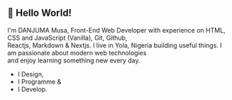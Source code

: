 

<!--
**shamxeed/shamxeed** is a ✨ _special_ ✨ repository because its `README.md` (this file) appears on your GitHub profile.

Here are some ideas to get you started:

- 🔭 I’m currently working on ...
- 🌱 I’m currently learning ...
- 👯 I’m looking to collaborate on ...
- 🤔 I’m looking for help with ...
- 💬 Ask me about ...
- 📫 How to reach me: ...
- 😄 Pronouns: ...
- ⚡ Fun fact: ...
-->
## 👋 Hello World!  

I'm DANJUMA Musa, Front-End Web Developer with experience on HTML, CSS and JavaScript (Vanilla), Git, Github,  
Reactjs, Markdown & Nextjs. I live in Yola, Nigeria building useful things. I am passionate about modern web technologies  
and enjoy learning something new every day.

* I Design,
 * I Programme &
 * I Develop.


